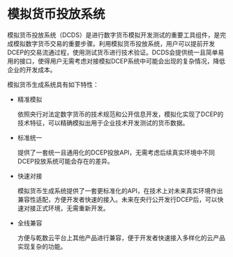 # 模拟货币投放系统

模拟货币投放系统（DCDS）是进行数字货币模拟开发测试的重要工具组件，是完成模拟数字货币交易的重要步骤。利用模拟货币投放系统，用户可以提前开发DCEP的交易流通过程，使用测试货币进行技术验证。DCDS会提供统一且简单易用的接口，使得用户无需考虑对接模拟DCEP系统中可能会出现的复杂情况，降低企业的开发成本。

模拟货币生成系统具有如下特性：

- 精准模拟

  依照央行对法定数字货币的技术规范和公开信息开发，模拟化实现了DCEP的技术特征，可以精确模拟出用于企业技术开发测试的货币数据。

- 标准统一

  提供了一套统一且通用化的DCEP投放API，无需考虑后续真实环境中不同DCEP投放系统可能会存在的差异。

- 快速对接

  模拟货币生成系统提供了一套更标准化的API，在技术上对未来真实环境作出兼容性适配，方便开发者快速的接入。未来在央行公开发行DCEP后，可以快速对接正式环境，无需重新开发。

- 全线兼容

  方便与乾数云平台上其他产品进行兼容，便于开发者快速接入多样化的云产品实现复杂的功能。